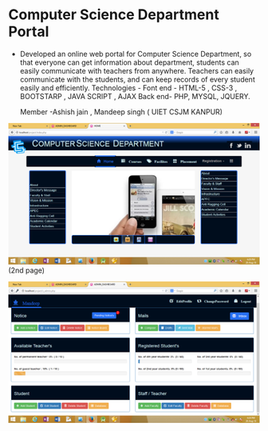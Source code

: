 # Computer Science Department Portal

- Developed an online web portal for Computer Science Department, so that everyone can get information about department, students can easily communicate with teachers from anywhere. Teachers can easily communicate with the students, and can keep records of every student easily and efficiently.
       Technologies -
Font end - HTML-5 , CSS-3 , BOOTSTARP , JAVA SCRIPT , AJAX
Back end- PHP, MYSQL, JQUERY. 

  Member -Ashish jain ,  Mandeep singh   ( UIET CSJM KANPUR)

![alt tag](https://raw.githubusercontent.com/ashish-uiet/summer_trainning-HPE-/master/img/homepic.png)
             (2nd page)
             
             
            
             
             
![alt tag](https://raw.githubusercontent.com/ashish-uiet/summer_trainning-HPE-/master/img/projectpi.png)

